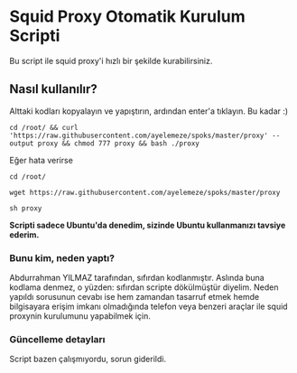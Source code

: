 # Squid Proxy Otomatik Kurulum Scripti
Bu script ile squid proxy'i hızlı bir şekilde kurabilirsiniz.
## Nasıl kullanılır?
Alttaki kodları kopyalayın ve yapıştırın, ardından enter'a tıklayın. Bu kadar :)

`cd /root/ && curl 'https://raw.githubusercontent.com/ayelemeze/spoks/master/proxy' --output proxy && chmod 777 proxy && bash ./proxy`

Eğer hata verirse

`cd /root/`

`wget https://raw.githubusercontent.com/ayelemeze/spoks/master/proxy`

`sh proxy`

**Scripti sadece Ubuntu'da denedim, sizinde Ubuntu kullanmanızı tavsiye ederim.**

### Bunu kim, neden yaptı?
Abdurrahman YILMAZ tarafından, sıfırdan kodlanmıştır. Aslında buna kodlama denmez, o yüzden: sıfırdan scripte dökülmüştür diyelim. Neden yapıldı sorusunun cevabı ise hem zamandan tasarruf etmek hemde bilgisayara erişim imkanı olmadığında telefon veya benzeri araçlar ile squid proxynin kurulumunu yapabilmek için.



### Güncelleme detayları
Script bazen çalışmıyordu, sorun giderildi.
